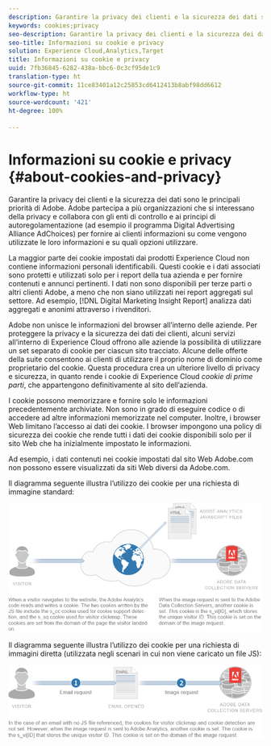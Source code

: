 ```yaml
---
description: Garantire la privacy dei clienti e la sicurezza dei dati sono le principali priorità di Adobe. Adobe partecipa a più organizzazioni che si interessano della privacy e collabora con gli enti di controllo e ai principi di autoregolamentazione (ad esempio il programma Digital Advertising Alliance AdChoices) per fornire ai clienti informazioni su come vengono utilizzate le loro informazioni e su quali opzioni utilizzare.
keywords: cookies;privacy
seo-description: Garantire la privacy dei clienti e la sicurezza dei dati sono le principali priorità di Adobe. Adobe partecipa a più organizzazioni che si interessano della privacy e collabora con gli enti di controllo e ai principi di autoregolamentazione (ad esempio il programma Digital Advertising Alliance AdChoices) per fornire ai clienti informazioni su come vengono utilizzate le loro informazioni e su quali opzioni utilizzare.
seo-title: Informazioni su cookie e privacy
solution: Experience Cloud,Analytics,Target
title: Informazioni su cookie e privacy
uuid: 7fb36845-6282-438a-bbc6-0c3cf95de1c9
translation-type: ht
source-git-commit: 11ce83401a12c25853cd6412413b8abf98dd6612
workflow-type: ht
source-wordcount: '421'
ht-degree: 100%

---
```



# Informazioni su cookie e privacy {#about-cookies-and-privacy}

Garantire la privacy dei clienti e la sicurezza dei dati sono le principali priorità di Adobe. Adobe partecipa a più organizzazioni che si interessano della privacy e collabora con gli enti di controllo e ai principi di autoregolamentazione (ad esempio il programma Digital Advertising Alliance AdChoices) per fornire ai clienti informazioni su come vengono utilizzate le loro informazioni e su quali opzioni utilizzare.

La maggior parte dei cookie impostati dai prodotti Experience Cloud non contiene informazioni personali identificabili. Questi cookie e i dati associati sono protetti e utilizzati solo per i report della tua azienda e per fornire contenuti e annunci pertinenti. I dati non sono disponibili per terze parti o altri clienti Adobe, a meno che non siano utilizzati nei report aggregati sul settore. Ad esempio, [!DNL Digital Marketing Insight Report] analizza dati aggregati e anonimi attraverso i rivenditori.

Adobe non unisce le informazioni del browser all’interno delle aziende. Per proteggere la privacy e la sicurezza dei dati dei clienti, alcuni servizi all’interno di Experience Cloud offrono alle aziende la possibilità di utilizzare un set separato di cookie per ciascun sito tracciato. Alcune delle offerte della suite consentono ai clienti di utilizzare il proprio nome di dominio come proprietario del cookie. Questa procedura crea un ulteriore livello di privacy e sicurezza, in quanto rende i cookie di Experience Cloud *cookie di prime parti*, che appartengono definitivamente al sito dell’azienda.

I cookie possono memorizzare e fornire solo le informazioni precedentemente archiviate. Non sono in grado di eseguire codice o di accedere ad altre informazioni memorizzate nel computer. Inoltre, i browser Web limitano l’accesso ai dati dei cookie. I browser impongono una policy di sicurezza dei cookie che rende tutti i dati dei cookie disponibili solo per il sito Web che ha inizialmente impostato le informazioni.

Ad esempio, i dati contenuti nei cookie impostati dal sito Web Adobe.com non possono essere visualizzati da siti Web diversi da Adobe.com.

Il diagramma seguente illustra l’utilizzo dei cookie per una richiesta di immagine standard:

![](assets/CookiesProcessGraphic-01.png)

Il diagramma seguente illustra l’utilizzo dei cookie per una richiesta di immagini diretta (utilizzata negli scenari in cui non viene caricato un file JS):

![](assets/CookiesProcessGraphic2.png)

